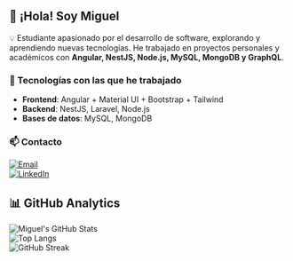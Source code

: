 ## 👋 ¡Hola! Soy Miguel  

💡 Estudiante apasionado por el desarrollo de software, explorando y aprendiendo nuevas tecnologías. He trabajado en proyectos personales y académicos con **Angular, NestJS, Node.js, MySQL, MongoDB y GraphQL**.  

### 🚀 Tecnologías con las que he trabajado  
- **Frontend**: Angular + Material UI + Bootstrap + Tailwind 
- **Backend**: NestJS, Laravel, Node.js 
- **Bases de datos**: MySQL, MongoDB  

### 📫 Contacto
[![Email](https://img.shields.io/badge/Email-D14836?style=for-the-badge&logo=gmail&logoColor=white)](mailto:miguellefer@gmail.com)  
[![LinkedIn](https://img.shields.io/badge/LinkedIn-0077B5?style=for-the-badge&logo=linkedin&logoColor=white)](https://www.linkedin.com/in/miguel-le%C3%B3n-fern%C3%A1ndez-270123270/)  

## 📊 GitHub Analytics
![Miguel's GitHub Stats](https://github-readme-stats.vercel.app/api?username=Migueleonfer27&show_icons=true&theme=radical)  
![Top Langs](https://github-readme-stats.vercel.app/api/top-langs/?username=Migueleonfer27&layout=compact&theme=radical)  
![GitHub Streak](https://github-readme-streak-stats.herokuapp.com/?user=Migueleonfer27&theme=radical)  
